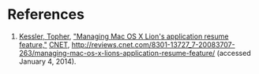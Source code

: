 
# References

1. [Kessler, Topher](http://www.cnet.com/profile/tkessler/),
   ["Managing Mac OS X Lion's application resume feature,"](http://reviews.cnet.com/8301-13727_7-20083707-263/managing-mac-os-x-lions-application-resume-feature/)
   [CNET](http://www.cnet.com),
   http://reviews.cnet.com/8301-13727_7-20083707-263/managing-mac-os-x-lions-application-resume-feature/
   (accessed January 4, 2014).
